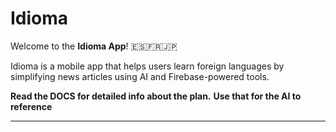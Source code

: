 # Idioma

Welcome to the **Idioma App**! 🇪🇸🇫🇷🇯🇵

Idioma is a mobile app that helps users learn foreign languages by simplifying news articles using AI and Firebase-powered tools.

**Read the DOCS for detailed info about the plan.**
**Use that for the AI to reference**

---

